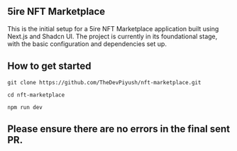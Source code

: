 ## 5ire NFT Marketplace

This is the initial setup for a 5ire NFT Marketplace application built using Next.js and Shadcn UI. The project is currently in its foundational stage, with the basic configuration and dependencies set up.

## How to get started

```
git clone https://github.com/TheDevPiyush/nft-marketplace.git
```
```
cd nft-marketplace
```
```
npm run dev
```

## Please ensure there are no errors in the final sent PR.
